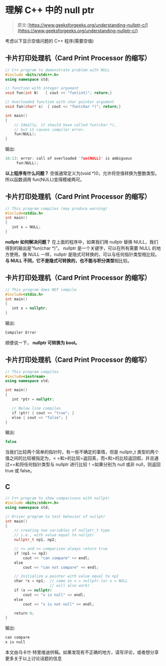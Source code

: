 # 理解 C++ 中的 null ptr

> 原文:[https://www.geeksforgeeks.org/understanding-nullptr-c/](https://www.geeksforgeeks.org/understanding-nullptr-c/)

考虑以下显示空值问题的 C++ 程序(需要空值)

## 卡片打印处理机（Card Print Processor 的缩写）

```cpp
// C++ program to demonstrate problem with NULL
#include <bits/stdc++.h>
using namespace std;

// function with integer argument
void fun(int N)   { cout << "fun(int)"; return;}

// Overloaded function with char pointer argument
void fun(char* s)  { cout << "fun(char *)"; return;}

int main()
{
    // Ideally, it should have called fun(char *),
    // but it causes compiler error.
    fun(NULL); 
}
```

输出:

```cpp
16:13: error: call of overloaded 'fun(NULL)' is ambiguous
     fun(NULL);
```

**以上程序有什么问题？**
空值通常定义为(void *)0，允许将空值转换为整数类型。所以函数调用 fun(NULL)变得模棱两可。

## 卡片打印处理机（Card Print Processor 的缩写）

```cpp
// This program compiles (may produce warning)
#include<stdio.h>
int main()
{
   int x = NULL;
}
```

**nullptr 如何解决问题？**
在上面的程序中，如果我们用 nullptr 替换 NULL，我们得到的输出是“fun(char *)”。
nullptr 是一个关键字，可以在所有需要 NULL 的地方使用。像 NULL 一样，nullptr 是隐式可转换的，可以与任何指针类型相比较。**与 NULL 不同，它不是隐式可转换的，也不能与积分类型**相比较。

## 卡片打印处理机（Card Print Processor 的缩写）

```cpp
// This program does NOT compile
#include<stdio.h>
int main()
{
   int x = nullptr;
}
```

输出:

```cpp
Compiler Error
```

顺便说一下， **nullptr 可转换为 bool。**

## 卡片打印处理机（Card Print Processor 的缩写）

```cpp
// This program compiles
#include<iostream>
using namespace std;

int main()
{
   int *ptr = nullptr;

   // Below line compiles
   if (ptr) { cout << "true"; }   
   else { cout << "false"; }   
}
```

输出:

```cpp
false
```

当我们比较两个简单的指针时，有一些不确定的事情，但是 nullptr_t 类型的两个值之间的比较被指定为，< =和>的比较=返回真，而<和>的比较返回假，并且通过==和将任何指针类型与 nullptr 进行比较！=如果分别为 null 或非 null，则返回 true 或 false。

## C

```cpp
// C++ program to show comparisons with nullptr
#include <bits/stdc++.h>
using namespace std;

// Driver program to test behavior of nullptr
int main()
{
    // creating two variables of nullptr_t type
    // i.e., with value equal to nullptr
    nullptr_t np1, np2;

    // <= and >= comparison always return true
    if (np1 >= np2)
        cout << "can compare" << endl;
    else
        cout << "can not compare" << endl;

    // Initialize a pointer with value equal to np1
    char *x = np1;  // same as x = nullptr (or x = NULL
                    // will also work)
    if (x == nullptr)
        cout << "x is null" << endl;
    else
        cout << "x is not null" << endl;

    return 0;
}
```

输出:

```cpp
can compare
x is null
```

本文由乌卡什·特里维迪供稿。如果发现有不正确的地方，请写评论，或者想分享更多关于以上讨论话题的信息